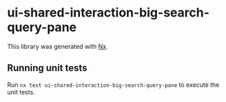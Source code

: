 # ui-shared-interaction-big-search-query-pane

This library was generated with [Nx](https://nx.dev).

## Running unit tests

Run `nx test ui-shared-interaction-big-search-query-pane` to execute the unit tests.
